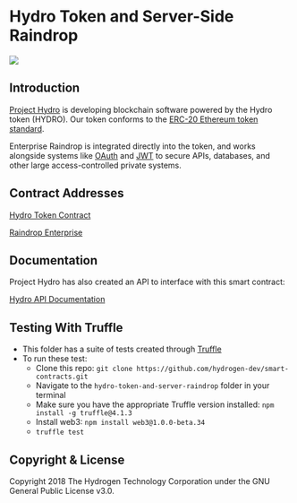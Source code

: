 # Hydro Token and Server-Side Raindrop
<img src="https://www.hydrogenplatform.com/images/logo_hydro.png">

## Introduction
[Project Hydro](http://www.projecthydro.com) is developing blockchain software powered by the Hydro token (HYDRO). Our token conforms to the [ERC-20 Ethereum token standard](https://theethereum.wiki/w/index.php/ERC20_Token_Standard).

Enterprise Raindrop is integrated directly into the token, and works alongside systems like [OAuth](https://en.wikipedia.org/wiki/OAuth) and [JWT](https://en.wikipedia.org/wiki/JSON_Web_Token) to secure APIs, databases, and other large access-controlled private systems.

## Contract Addresses
[Hydro Token Contract](https://etherscan.io/token/0xebbdf302c940c6bfd49c6b165f457fdb324649bc)

[Raindrop Enterprise](https://etherscan.io/address/0xe68225eeaeae795bbfa3cebd1dfe422e1b17ce55)

## Documentation
Project Hydro has also created an API to interface with this smart contract:

[Hydro API Documentation](https://www.hydrogenplatform.com/docs/hydro/v1/)

## Testing With Truffle
- This folder has a suite of tests created through [Truffle](https://github.com/trufflesuite/truffle)
- To run these test:
  - Clone this repo: `git clone https://github.com/hydrogen-dev/smart-contracts.git`
  - Navigate to the `hydro-token-and-server-raindrop` folder in your terminal
  - Make sure you have the appropriate Truffle version installed: `npm install -g truffle@4.1.3`
  - Install web3: `npm install web3@1.0.0-beta.34`
  - `truffle test`


## Copyright & License
Copyright 2018 The Hydrogen Technology Corporation under the GNU General Public License v3.0.
